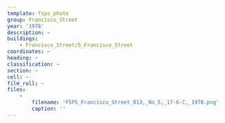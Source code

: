 ```yaml
---
template: fsps_photo
group: Francisco_Street
year: '1978'
description: ~
buildings:
    - Francisco_Street/5_Francisco_Street
coordinates: ~
heading: ~
classification: ~
section: ~
cell: ~
film_roll: ~
files:
    -
        filename: 'FSPS_Francisco_Street_013,_No_5,_17-6-C,_1978.png'
        caption: ''
---
```

